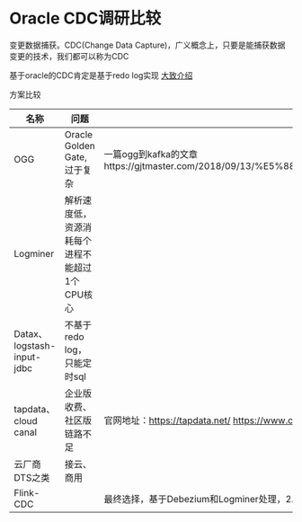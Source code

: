 # Oracle CDC调研比较

变更数据捕获。CDC(Change Data Capture)，广义概念上，只要是能捕获数据变更的技术，我们都可以称为CDC

基于oracle的CDC肯定是基于redo log实现
[大致介绍](https://tapdata.net/real-time-data-process-engine-4.html)

方案比较

| 名称              | 问题    |     备注    |
| ----------------- | ----------------------------------- |--------|
| OGG              | Oracle Golden Gate,过于复杂  |   一篇ogg到kafka的文章https://gjtmaster.com/2018/09/13/%E5%88%A9%E7%94%A8ogg%E5%AE%9E%E7%8E%B0oracle%E5%88%B0kafka%E7%9A%84%E5%A2%9E%E9%87%8F%E6%95%B0%E6%8D%AE%E5%AE%9E%E6%97%B6%E5%90%8C%E6%AD%A5/       |
| Logminer               | 解析速度低，资源消耗每个进程不能超过1个CPU核心  |         |
| Datax、logstash-input-jdbc       | 不基于redo log，只能定时sql   |         |
| tapdata、cloud canal         | 企业版收费、社区版链路不足  |  官网地址：https://tapdata.net/    https://www.clougence.com/       |
| 云厂商DTS之类 | 接云、商用  |         |
| Flink-CDC |   |   最终选择，基于Debezium和Logminer处理，2.1.0后支持Oracle数据源      |